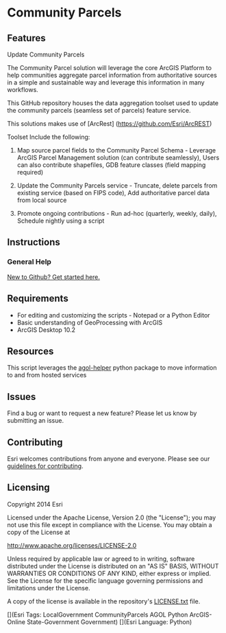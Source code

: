 # Community Parcels


## Features

Update Community Parcels

The Community Parcel solution will leverage the core ArcGIS Platform to help communities aggregate parcel information from authoritative sources in a simple and sustainable way and leverage this information in many workflows. 

This GitHub repository houses the data aggregation toolset used to update the community parcels (seamless set of parcels) feature service. 

This solutions makes use of [ArcRest] (https://github.com/Esri/ArcREST)

Toolset Include the following:

1. Map source parcel fields to the Community Parcel Schema - Leverage ArcGIS Parcel Management solution (can contribute seamlessly), Users can also contribute shapefiles, GDB feature classes (field mapping required)

2. Update the Community Parcels service - Truncate, delete parcels from existing service (based on FIPS code), Add authoritative parcel data from local source

3. Promote ongoing contributions - Run ad-hoc (quarterly, weekly, daily), Schedule nightly using a script 




## Instructions

### General Help
[New to Github? Get started here.](http://htmlpreview.github.com/?https://github.com/Esri/esri.github.com/blob/master/help/esri-getting-to-know-github.html)

## Requirements

* For editing and customizing the scripts - Notepad or a Python Editor
* Basic understanding of GeoProcessing with ArcGIS
* ArcGIS Desktop 10.2
 
## Resources

This script leverages the [agol-helper](https://github.com/Esri/agol-helper) python package to move information to and from hosted services


## Issues

Find a bug or want to request a new feature?  Please let us know by submitting an issue.


## Contributing

Esri welcomes contributions from anyone and everyone.
Please see our [guidelines for contributing](https://github.com/esri/contributing).

## Licensing

Copyright 2014 Esri

Licensed under the Apache License, Version 2.0 (the "License");
you may not use this file except in compliance with the License.
You may obtain a copy of the License at

   http://www.apache.org/licenses/LICENSE-2.0

Unless required by applicable law or agreed to in writing, software
distributed under the License is distributed on an "AS IS" BASIS,
WITHOUT WARRANTIES OR CONDITIONS OF ANY KIND, either express or implied.
See the License for the specific language governing permissions and
limitations under the License.

A copy of the license is available in the repository's
[LICENSE.txt](https://github.com/Esri/community-parcels-python/blob/master/License.txt) file.

[](Esri Tags: LocalGovernment CommunityParcels AGOL Python ArcGIS-Online State-Government Government)
[](Esri Language: Python)
